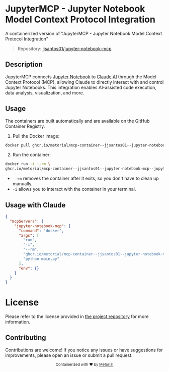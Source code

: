 
# JupyterMCP - Jupyter Notebook Model Context Protocol Integration

A containerized version of "JupyterMCP - Jupyter Notebook Model Context Protocol Integration"

> Repository: [jjsantos01/jupyter-notebook-mcp](https://github.com/jjsantos01/jupyter-notebook-mcp)

## Description

JupyterMCP connects [Jupyter Notebook](https://jupyter.org/) to [Claude AI](https://claude.ai/chat) through the Model Context Protocol (MCP), allowing Claude to directly interact with and control Jupyter Notebooks. This integration enables AI-assisted code execution, data analysis, visualization, and more.


## Usage

The containers are built automatically and are available on the GitHub Container Registry.

1. Pull the Docker image:

```bash
docker pull ghcr.io/metorial/mcp-container--jjsantos01--jupyter-notebook-mcp--jupyter-notebook-mcp
```

2. Run the container:

```bash
docker run -i --rm \ 
ghcr.io/metorial/mcp-container--jjsantos01--jupyter-notebook-mcp--jupyter-notebook-mcp  "python main.py"
```

- `--rm` removes the container after it exits, so you don't have to clean up manually.
- `-i` allows you to interact with the container in your terminal.




## Usage with Claude

```json
{
  "mcpServers": {
    "jupyter-notebook-mcp": {
      "command": "docker",
      "args": [
        "run",
        "-i",
        "--rm",
        "ghcr.io/metorial/mcp-container--jjsantos01--jupyter-notebook-mcp--jupyter-notebook-mcp",
        "python main.py"
      ],
      "env": {}
    }
  }
}
```

# License

Please refer to the license provided in [the project repository](https://github.com/jjsantos01/jupyter-notebook-mcp) for more information.

## Contributing

Contributions are welcome! If you notice any issues or have suggestions for improvements, please open an issue or submit a pull request.

<div align="center">
  <sub>Containerized with ❤️ by <a href="https://metorial.com">Metorial</a></sub>
</div>
  